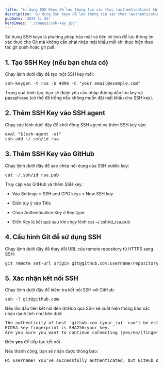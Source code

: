 ```yaml
---
title: 'Sử dụng SSH Keys để lưu thông tin xác thực (authentication) khi làm việc với Git trên Ubuntu'
description: 'Sử dụng SSH Keys để lưu thông tin xác thực (authentication) khi làm việc với Git trên Ubuntu'
pubDate: '2024 11 06'
heroImage: './images/ssh-key.jpg'
---
```


Sử dụng SSH keys là phương pháp bảo mật và tiện lợi hơn để lưu thông tin xác thực cho Git mà không cần phải nhập mật khẩu mỗi khi thực hiện thao tác git push hoặc git pull.

## 1. Tạo SSH Key (nếu bạn chưa có)

Chạy lệnh dưới đây để tạo một SSH key mới:

<pre>ssh-keygen -t rsa -b 4096 -C "your_email@example.com"</pre>

Trong quá trình tạo, bạn sẽ được yêu cầu nhập đường dẫn lưu key và passphrase (có thể để trống nếu không muốn đặt mật khẩu cho SSH key).

## 2. Thêm SSH Key vào SSH agent

Chạy các lệnh dưới đây để khởi động SSH agent và thêm SSH key vào:

<pre>eval "$(ssh-agent -s)"
ssh-add ~/.ssh/id_rsa</pre>

## 3. Thêm SSH Key vào GitHub

Chạy lệnh dưới đây để sao chép nội dung của SSH public key:

<pre>cat ~/.ssh/id_rsa.pub</pre>

Truy cập vào GitHub và thêm SSH key:

- Vào Settings > SSH and GPG keys > New SSH key.

- Điền tùy ý vào Title

- Chọn Authentication Key ở Key type

- Điền Key là kết quả sau khi chạy lệnh cat ~/.ssh/id_rsa.pub

## 4. Cấu hình Git để sử dụng SSH

Chạy lệnh dưới đây để thay đổi URL của remote repository từ HTTPS sang SSH:

<pre>git remote set-url origin git@github.com:username/repository.git</pre>

## 5. Xác nhận kết nối SSH

Chạy lệnh dưới đây để kiểm tra kết nối SSH với GitHub:

<pre>ssh -T git@github.com</pre>

Nếu lần đầu tiên kết nối đến GitHub qua SSH sẽ xuất hiện thông báo xác nhận danh tính như bên dưới

<pre>The authenticity of host 'github.com (your_ip)' can't be established.
ECDSA key fingerprint is SHA256:your_key.
Are you sure you want to continue connecting (yes/no/[fingerprint])?</pre>

Điền **yes** để tiếp tục kết nối

Nếu thành công, bạn sẽ nhận được thông báo:

<pre>Hi username! You've successfully authenticated, but GitHub does not provide shell access.</pre>